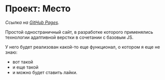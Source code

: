 # Проект: Место

_Ссылка на [GitHub Pages](https://nuncame.github.io/mesto/)._

Простой одностраничный сайт, в разработке которого применялись технологии адаптивной верстки в сочетании с базовым JS.

У него будет реализован какой-то еще функционал, о котором я еще не знаю:
* вот такой
* и еще такой
* и можно будет ставить лайки.
